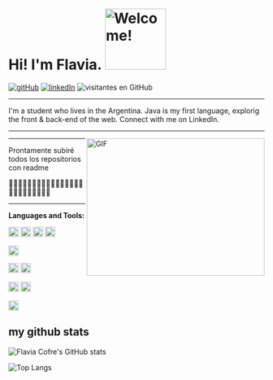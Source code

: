# Hi! I'm Flavia. <img src="https://user-images.githubusercontent.com/84600360/130335431-185e272b-5778-4ba9-98ae-684fc0fe46f0.gif" title="Welcome!" width="120">


[![gitHub](https://user-images.githubusercontent.com/84600360/130335385-7a274dd7-23d1-4970-abef-02a6714372ae.png)](https://github.com/flaviacofre "Fla's GitHub")
[![linkedIn](https://user-images.githubusercontent.com/84600360/130335435-b37d12b6-c3f4-4375-b5b6-040e8ad22af2.png)](https://www.linkedin.com/in/cofreflavia "Fla's LinkedIN")
![visitantes en GitHub](https://visitor-badge.glitch.me/badge?page_id=flaviacofre "cantidad de visitantes")

---

I'm a student who lives in the Argentina. 
Java is my first language, explorig the front & back-end of the web.
Connect with me on LinkedIn.

---

<img align="right" alt="GIF" src="https://user-images.githubusercontent.com/84600360/130334984-978103e4-5f78-4c78-bd2e-d6136d8f04c4.gif" title="Hello, World!" width="350" height="270" />

---

Prontamente subiré todos los repositorios con readme

🌱🌱🌱🌱🌱🌱🌱🌱🌱🌱🌱🌱🌱🌱🌱🌱🌱🌱🌱🌱🌱🌱🌱🌱🌱

----







**Languages and Tools:**


<a href="https://www.oracle.com/ar/java/" title="Java"><img src="https://user-images.githubusercontent.com/84600360/130335015-002aec87-dab3-4c04-b29f-ccbb863a6ffe.png" height="20"/></a>
<a href="https://developer.mozilla.org/es/docs/Web/JavaScript" title="JavaScript"><img src="https://user-images.githubusercontent.com/84600360/130335304-918a8393-85a1-4932-96f2-37bb1eb28048.png" height="20"/></a>
<a href="https://www.python.org/" title="Python"><img src="https://user-images.githubusercontent.com/84600360/130335315-8947cd93-ea6d-4a9e-9448-e773d9e9fac0.png" height="20"/></a>
<a href="https://docs.microsoft.com/en-us/dotnet/csharp/" title="C#"><img src="https://user-images.githubusercontent.com/84600360/130335325-e04dc183-92c2-4d60-9f58-2765dc5445d7.png" height="20"/></a>

<a href="https://git-scm.com/" title="Git"><img src="https://user-images.githubusercontent.com/84600360/130335341-b42f4bfe-46ec-407c-88e1-3ed9609b4361.png" height="20"/></a>

<a href="https://www.mysql.com/" title="MySQL"><img src="https://user-images.githubusercontent.com/84600360/130335354-14117309-5fa4-4063-be0c-4c9b3e38e805.png" height="20"/></a>
<a href="https://mariadb.org/" title="MariaDB"><img src="https://user-images.githubusercontent.com/84600360/130335369-fbccd096-7b63-4305-99d6-3b73f1a5f02b.png" height="20"/></a>

<a href="https://code.visualstudio.com/" title="Visual Studio Code"><img src="https://user-images.githubusercontent.com/84600360/130335407-e8c54018-fd50-41b2-9c47-877321b2a60b.png" height="20"/></a>
<a href="https://github.com/" title="GitHub"><img src="https://user-images.githubusercontent.com/84600360/130335385-7a274dd7-23d1-4970-abef-02a6714372ae.png" height="20"/></a>


<a href="https://dotnet.microsoft.com/" title="dotNet"><img src="https://user-images.githubusercontent.com/84600360/130335413-7189a8fa-3ac8-4c13-a95b-8c86cd9b07ab.png" height="20"/></a>

## my github stats

  
![Flavia Cofre's GitHub stats](https://github-readme-stats.vercel.app/api?username=cofreflavia&hide=contribs,prs&theme=gotham&show_icons=true "Flavia Cofre's GitHub stats")

![Top Langs](https://github-readme-stats.vercel.app/api/top-langs/?username=cofreflavia&layout=compact&theme=dark "Uso de Lenguajes")
